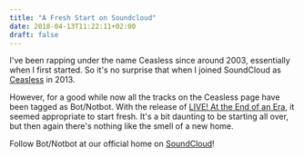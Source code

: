 ```yaml
---
title: "A Fresh Start on Soundcloud"
date: 2018-04-13T11:22:11+02:00
draft: false
---
```


I've been rapping under the name Ceasless since around 2003, essentially when I first started. So it's no surprise that when I joined SoundCloud as [Ceasless](https://soundcloud.com/ceasless) in 2013.

However, for a good while now all the tracks on the Ceasless page have been tagged as Bot/Notbot. With the release of [LIVE! At the End of an Era](/releases/music/live-at-the-end-of-an-era), it seemed appropriate to start fresh. It's a bit daunting to be starting all over, but then again there's nothing like the smell of a new home.

Follow Bot/Notbot at our official home on [SoundCloud](https://soundcloud.com/botnotbot)!
